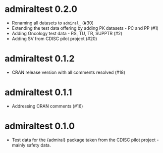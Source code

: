 # admiraltest 0.2.0

- Renaming all datasets to `admiral_` (#30) 
- Extending the test data offering by adding PK datasets - PC and PP (#1) 
- Adding Oncology test data - RS, TU, TR, SUPPTR (#2)
- Adding SV from CDISC pilot project (#20)

# admiraltest 0.1.2

- CRAN release version with all comments resolved (#18)

# admiraltest 0.1.1

- Addressing CRAN comments (#16)

# admiraltest 0.1.0

- Test data for the {admiral} package taken from the CDISC pilot project - mainly safety data.
